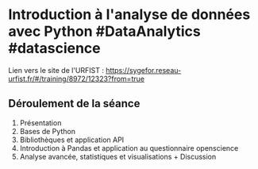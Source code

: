 # Introduction à l'analyse de données avec Python #DataAnalytics #datascience

Lien vers le site de l'URFIST : https://sygefor.reseau-urfist.fr/#/training/8972/12323?from=true 

## Déroulement de la séance

1. Présentation
2. Bases de Python
3. Bibliothèques et application API
4. Introduction à Pandas et application au questionnaire openscience
5. Analyse avancée, statistiques et visualisations + Discussion
